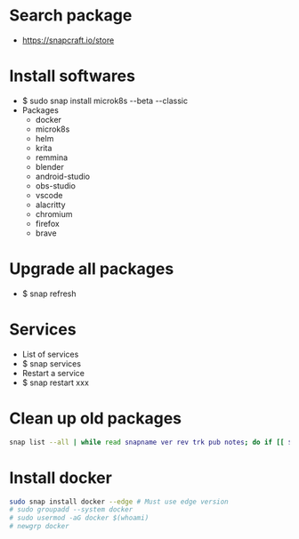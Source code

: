 Search package
======
* https://snapcraft.io/store

Install softwares
=====
* $ sudo snap install microk8s --beta --classic
* Packages
    * docker
    * microk8s
    * helm
    * krita
    * remmina
    * blender
    * android-studio
    * obs-studio
    * vscode
    * alacritty
    * chromium
    * firefox
    * brave

Upgrade all packages
=====
* $ snap refresh

Services
=====
* List of services
* $ snap services
* Restart a service
* $ snap restart xxx

Clean up old packages
=====
```sh
snap list --all | while read snapname ver rev trk pub notes; do if [[ $notes = *disabled* ]]; then sudo snap remove "$snapname" --revision="$rev"; fi; done
```

Install docker
=====
```sh
sudo snap install docker --edge # Must use edge version
# sudo groupadd --system docker
# sudo usermod -aG docker $(whoami)
# newgrp docker
```
